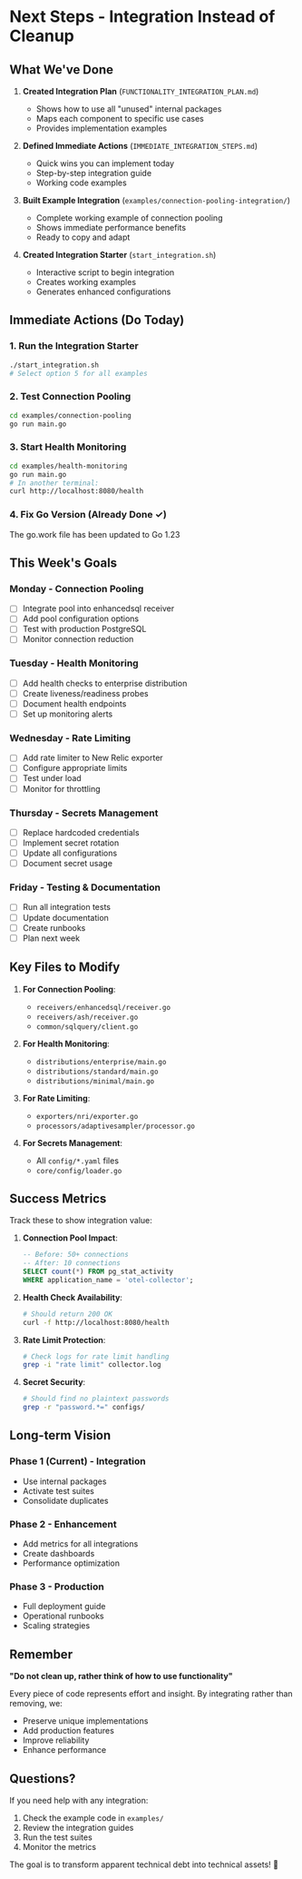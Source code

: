 # Next Steps - Integration Instead of Cleanup

## What We've Done

1. **Created Integration Plan** (`FUNCTIONALITY_INTEGRATION_PLAN.md`)
   - Shows how to use all "unused" internal packages
   - Maps each component to specific use cases
   - Provides implementation examples

2. **Defined Immediate Actions** (`IMMEDIATE_INTEGRATION_STEPS.md`)
   - Quick wins you can implement today
   - Step-by-step integration guide
   - Working code examples

3. **Built Example Integration** (`examples/connection-pooling-integration/`)
   - Complete working example of connection pooling
   - Shows immediate performance benefits
   - Ready to copy and adapt

4. **Created Integration Starter** (`start_integration.sh`)
   - Interactive script to begin integration
   - Creates working examples
   - Generates enhanced configurations

## Immediate Actions (Do Today)

### 1. Run the Integration Starter
```bash
./start_integration.sh
# Select option 5 for all examples
```

### 2. Test Connection Pooling
```bash
cd examples/connection-pooling
go run main.go
```

### 3. Start Health Monitoring
```bash
cd examples/health-monitoring
go run main.go
# In another terminal:
curl http://localhost:8080/health
```

### 4. Fix Go Version (Already Done ✓)
The go.work file has been updated to Go 1.23

## This Week's Goals

### Monday - Connection Pooling
- [ ] Integrate pool into enhancedsql receiver
- [ ] Add pool configuration options
- [ ] Test with production PostgreSQL
- [ ] Monitor connection reduction

### Tuesday - Health Monitoring
- [ ] Add health checks to enterprise distribution
- [ ] Create liveness/readiness probes
- [ ] Document health endpoints
- [ ] Set up monitoring alerts

### Wednesday - Rate Limiting
- [ ] Add rate limiter to New Relic exporter
- [ ] Configure appropriate limits
- [ ] Test under load
- [ ] Monitor for throttling

### Thursday - Secrets Management
- [ ] Replace hardcoded credentials
- [ ] Implement secret rotation
- [ ] Update all configurations
- [ ] Document secret usage

### Friday - Testing & Documentation
- [ ] Run all integration tests
- [ ] Update documentation
- [ ] Create runbooks
- [ ] Plan next week

## Key Files to Modify

1. **For Connection Pooling**:
   - `receivers/enhancedsql/receiver.go`
   - `receivers/ash/receiver.go`
   - `common/sqlquery/client.go`

2. **For Health Monitoring**:
   - `distributions/enterprise/main.go`
   - `distributions/standard/main.go`
   - `distributions/minimal/main.go`

3. **For Rate Limiting**:
   - `exporters/nri/exporter.go`
   - `processors/adaptivesampler/processor.go`

4. **For Secrets Management**:
   - All `config/*.yaml` files
   - `core/config/loader.go`

## Success Metrics

Track these to show integration value:

1. **Connection Pool Impact**:
   ```sql
   -- Before: 50+ connections
   -- After: 10 connections
   SELECT count(*) FROM pg_stat_activity 
   WHERE application_name = 'otel-collector';
   ```

2. **Health Check Availability**:
   ```bash
   # Should return 200 OK
   curl -f http://localhost:8080/health
   ```

3. **Rate Limit Protection**:
   ```bash
   # Check logs for rate limit handling
   grep -i "rate limit" collector.log
   ```

4. **Secret Security**:
   ```bash
   # Should find no plaintext passwords
   grep -r "password.*=" configs/
   ```

## Long-term Vision

### Phase 1 (Current) - Integration
- Use internal packages
- Activate test suites
- Consolidate duplicates

### Phase 2 - Enhancement
- Add metrics for all integrations
- Create dashboards
- Performance optimization

### Phase 3 - Production
- Full deployment guide
- Operational runbooks
- Scaling strategies

## Remember

**"Do not clean up, rather think of how to use functionality"**

Every piece of code represents effort and insight. By integrating rather than removing, we:
- Preserve unique implementations
- Add production features
- Improve reliability
- Enhance performance

## Questions?

If you need help with any integration:
1. Check the example code in `examples/`
2. Review the integration guides
3. Run the test suites
4. Monitor the metrics

The goal is to transform apparent technical debt into technical assets! 🚀